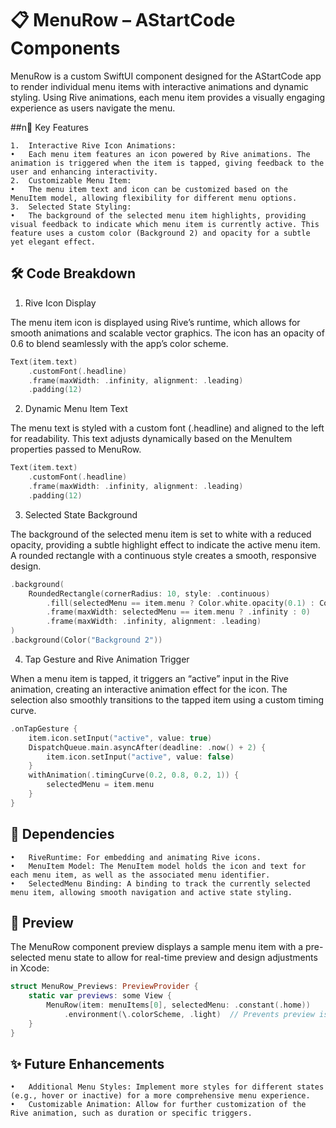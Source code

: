 # 📋 MenuRow – AStartCode Components

MenuRow is a custom SwiftUI component designed for the AStartCode app to render individual menu items with interactive animations and dynamic styling. Using Rive animations, each menu item provides a visually engaging experience as users navigate the menu.

##n🌟 Key Features

	1.	Interactive Rive Icon Animations:
	•	Each menu item features an icon powered by Rive animations. The animation is triggered when the item is tapped, giving feedback to the user and enhancing interactivity.
	2.	Customizable Menu Item:
	•	The menu item text and icon can be customized based on the MenuItem model, allowing flexibility for different menu options.
	3.	Selected State Styling:
	•	The background of the selected menu item highlights, providing visual feedback to indicate which menu item is currently active. This feature uses a custom color (Background 2) and opacity for a subtle yet elegant effect.

## 🛠️ Code Breakdown

1. Rive Icon Display

The menu item icon is displayed using Rive’s runtime, which allows for smooth animations and scalable vector graphics. The icon has an opacity of 0.6 to blend seamlessly with the app’s color scheme.
``` swift
Text(item.text)
    .customFont(.headline)
    .frame(maxWidth: .infinity, alignment: .leading)
    .padding(12)
```
2. Dynamic Menu Item Text

The menu text is styled with a custom font (.headline) and aligned to the left for readability. This text adjusts dynamically based on the MenuItem properties passed to MenuRow.
``` swift
Text(item.text)
    .customFont(.headline)
    .frame(maxWidth: .infinity, alignment: .leading)
    .padding(12)
```
3. Selected State Background

The background of the selected menu item is set to white with a reduced opacity, providing a subtle highlight effect to indicate the active menu item. A rounded rectangle with a continuous style creates a smooth, responsive design.
``` swift
.background(
    RoundedRectangle(cornerRadius: 10, style: .continuous)
        .fill(selectedMenu == item.menu ? Color.white.opacity(0.1) : Color.clear)
        .frame(maxWidth: selectedMenu == item.menu ? .infinity : 0)
        .frame(maxWidth: .infinity, alignment: .leading)
)
.background(Color("Background 2"))
```
4. Tap Gesture and Rive Animation Trigger

When a menu item is tapped, it triggers an “active” input in the Rive animation, creating an interactive animation effect for the icon. The selection also smoothly transitions to the tapped item using a custom timing curve.
``` swift
.onTapGesture {
    item.icon.setInput("active", value: true)
    DispatchQueue.main.asyncAfter(deadline: .now() + 2) {
        item.icon.setInput("active", value: false)
    }
    withAnimation(.timingCurve(0.2, 0.8, 0.2, 1)) {
        selectedMenu = item.menu
    }
}
```
## 🧩 Dependencies

	•	RiveRuntime: For embedding and animating Rive icons.
	•	MenuItem Model: The MenuItem model holds the icon and text for each menu item, as well as the associated menu identifier.
	•	SelectedMenu Binding: A binding to track the currently selected menu item, allowing smooth navigation and active state styling.

## 📱 Preview

The MenuRow component preview displays a sample menu item with a pre-selected menu state to allow for real-time preview and design adjustments in Xcode:
``` swift
struct MenuRow_Previews: PreviewProvider {
    static var previews: some View {
        MenuRow(item: menuItems[0], selectedMenu: .constant(.home))
            .environment(\.colorScheme, .light)  // Prevents preview issues due to Rive animations
    }
}
```
## ✨ Future Enhancements

	•	Additional Menu Styles: Implement more styles for different states (e.g., hover or inactive) for a more comprehensive menu experience.
	•	Customizable Animation: Allow for further customization of the Rive animation, such as duration or specific triggers.

